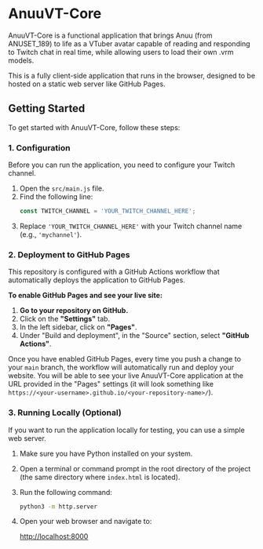 # AnuuVT-Core

AnuuVT-Core is a functional application that brings Anuu (from ANUSET_189) to life as a VTuber avatar capable of reading and responding to Twitch chat in real time, while allowing users to load their own .vrm models.

This is a fully client-side application that runs in the browser, designed to be hosted on a static web server like GitHub Pages.

## Getting Started

To get started with AnuuVT-Core, follow these steps:

### 1. Configuration

Before you can run the application, you need to configure your Twitch channel.

1.  Open the `src/main.js` file.
2.  Find the following line:
    ```javascript
    const TWITCH_CHANNEL = 'YOUR_TWITCH_CHANNEL_HERE';
    ```
3.  Replace `'YOUR_TWITCH_CHANNEL_HERE'` with your Twitch channel name (e.g., `'mychannel'`).

### 2. Deployment to GitHub Pages

This repository is configured with a GitHub Actions workflow that automatically deploys the application to GitHub Pages.

**To enable GitHub Pages and see your live site:**

1.  **Go to your repository on GitHub.**
2.  Click on the **"Settings"** tab.
3.  In the left sidebar, click on **"Pages"**.
4.  Under "Build and deployment", in the "Source" section, select **"GitHub Actions"**.

Once you have enabled GitHub Pages, every time you push a change to your `main` branch, the workflow will automatically run and deploy your website. You will be able to see your live AnuuVT-Core application at the URL provided in the "Pages" settings (it will look something like `https://<your-username>.github.io/<your-repository-name>/`).

### 3. Running Locally (Optional)

If you want to run the application locally for testing, you can use a simple web server.

1.  Make sure you have Python installed on your system.
2.  Open a terminal or command prompt in the root directory of the project (the same directory where `index.html` is located).
3.  Run the following command:

    ```bash
    python3 -m http.server
    ```

4.  Open your web browser and navigate to:

    [http://localhost:8000](http://localhost:8000)
